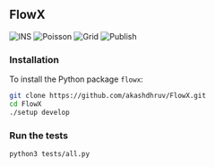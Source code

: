 ## FlowX

![INS](https://github.com/akashdhruv/FlowX/.github/workflows/ins/badge.svg)
![Poisson](https://github.com/akashdhruv/FlowX/.github/workflows/poisson/badge.svg)
![Grid](https://github.com/akashdhruv/FlowX/.github/workflows/grid/badge.svg)
![Publish](https://github.com/akashdhruv/FlowX/.github/workflows/publish/badge.svg)

### Installation

To install the Python package `flowx`:

```bash
git clone https://github.com/akashdhruv/FlowX.git
cd FlowX
./setup develop
```

### Run the tests

```bash
python3 tests/all.py
```
